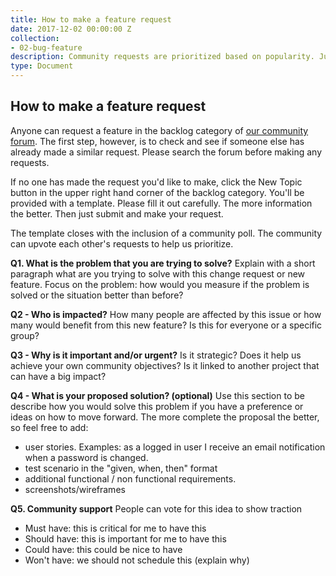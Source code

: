 ```yaml
---
title: How to make a feature request
date: 2017-12-02 00:00:00 Z
collection:
- 02-bug-feature
description: Community requests are prioritized based on popularity. Just follow the procedure and let us know what you want :)
type: Document
---
```


## How to make a feature request

Anyone can request a feature in the backlog category of [our community forum](https://community.passbolt.com/c/backlog). The first step, however, is to check and see if someone else has already made a similar request. Please search the forum before making any requests.

If no one has made the request you'd like to make, click the New Topic button in the upper right hand corner of the backlog category. You'll be provided with a  template. Please fill it out carefully. The more information the better. Then just submit and make your request. 

The template closes with the inclusion of a community poll. The community can upvote each other's requests to help us prioritize.

**Q1. What is the problem that you are trying to solve?**
Explain with a short paragraph what are you trying to solve with this change request or new feature. Focus on the problem: how would you measure if the problem is solved or the situation better than before?

**Q2 - Who is impacted?**
How many people are affected by this issue or how many would benefit from this new feature? Is this for everyone or a specific group?

**Q3 - Why is it important and/or urgent?**
Is it strategic? Does it help us achieve your own community objectives? Is it linked to another project that can have a big impact?

**Q4 - What is your proposed solution? (optional)**
Use this section to be describe how you would solve this problem if you have a preference or ideas on how to move forward. The more complete the proposal the better, so feel free to add: 
- user stories. Examples: as a logged in user I receive an email notification when a password is changed.
- test scenario in the "given, when, then" format
- additional functional / non functional requirements.
- screenshots/wireframes

**Q5. Community support**
People can vote for this idea to show traction
* Must have: this is critical for me to have this
* Should have: this is important for me to have this
* Could have: this could be nice to have
* Won't have: we should not schedule this (explain why)